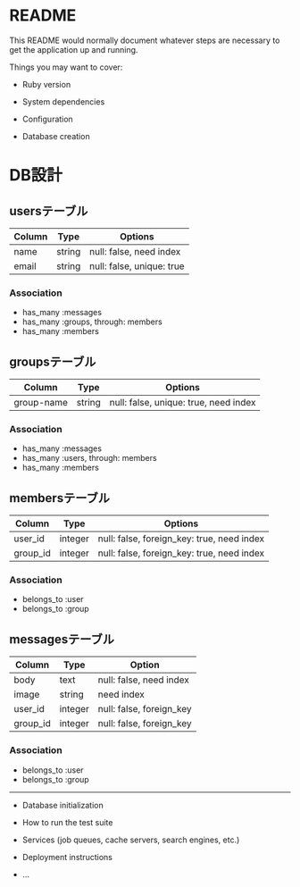 # README

This README would normally document whatever steps are necessary to get the
application up and running.

Things you may want to cover:

* Ruby version

* System dependencies

* Configuration

* Database creation

# DB設計

## usersテーブル

|Column|Type|Options|
|------|----|-------|
|name|string|null: false, need index|
|email|string|null: false, unique: true|

### Association
- has_many :messages
- has_many :groups, through: members
- has_many :members

## groupsテーブル

|Column|Type|Options|
|------|----|-------|
|group-name|string|null: false, unique: true, need index|

### Association
- has_many :messages
- has_many :users, through: members
- has_many :members

## membersテーブル

|Column|Type|Options|
|------|----|-------|
|user_id|integer|null: false, foreign_key: true, need index|
|group_id|integer|null: false, foreign_key: true, need index|

### Association
- belongs_to :user
- belongs_to :group

## messagesテーブル

|Column|Type|Option|
|------|----|------|
|body|text|null: false, need index|
|image|string|need index|
|user_id|integer|null: false, foreign_key|
|group_id|integer|null: false, foreign_key|

### Association
- belongs_to :user
- belongs_to :group

----------------

* Database initialization

* How to run the test suite

* Services (job queues, cache servers, search engines, etc.)

* Deployment instructions

* ...
